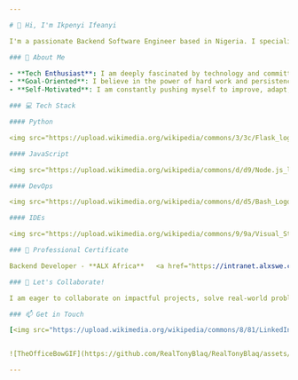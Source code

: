 ```yaml
---

# 👋 Hi, I'm Ikpenyi Ifeanyi

I'm a passionate Backend Software Engineer based in Nigeria. I specialize in breaking down complex problems into manageable pieces and crafting solutions through efficient and clean code. I thrive on challenges and view them as opportunities to grow, improve my skills, and innovate.

### 👀 About Me

- **Tech Enthusiast**: I am deeply fascinated by technology and committed to continuously learning and evolving in the ever-changing tech landscape.
- **Goal-Oriented**: I believe in the power of hard work and persistence. My goal is to explore the world of technology by working my way up, one step at a time.
- **Self-Motivated**: I am constantly pushing myself to improve, adapt, and expand my knowledge in software engineering and beyond.

### 💻 Tech Stack

#### Python

<img src="https://upload.wikimedia.org/wikipedia/commons/3/3c/Flask_logo.svg" target="_blank" alt="Flask" width="70"/> <img src="https://upload.wikimedia.org/wikipedia/commons/7/75/Django_logo.svg" alt="Django" width="70" style="color: #ddd;"/>

#### JavaScript

<img src="https://upload.wikimedia.org/wikipedia/commons/d/d9/Node.js_logo.svg" target="_blank" alt="NodeJS" width="70"/>

#### DevOps

<img src="https://upload.wikimedia.org/wikipedia/commons/d/d5/Bash_Logo_Black_and_White.svg" alt="Bash" width="70"/>  <img src="https://upload.wikimedia.org/wikipedia/commons/c/c0/Puppet_logo.jpg" alt="Puppet" width="70"/>

#### IDEs

<img src="https://upload.wikimedia.org/wikipedia/commons/9/9a/Visual_Studio_Code_1.35_icon.svg" alt="VSCode" width="70"/>    <img src="https://upload.wikimedia.org/wikipedia/commons/1/1d/PyCharm_Icon.svg" alt="PyCharm" width="70"/>  <img src="https://upload.wikimedia.org/wikipedia/commons/9/9f/Vimlogo.svg" alt="PyCharm" width="70"/>

### 🌱 Professional Certificate

Backend Developer - **ALX Africa**   <a href="https://intranet.alxswe.com/certificates/rYRSEcXT6H" target="_blank" style="text-decoration: none; background-color: #007bff;">View</a>

### 💞 Let's Collaborate!

I am eager to collaborate on impactful projects, solve real-world problems, and contribute to open-source communities. If you have an opportunity or project that aligns with my skills and interests, feel free to reach out!

### 📫 Get in Touch

[<img src="https://upload.wikimedia.org/wikipedia/commons/8/81/LinkedIn_icon.svg" alt="LinkedIn" width="30"/>](https://www.linkedin.com/in/ifeanyiikpenyi/) [<img src="https://upload.wikimedia.org/wikipedia/commons/c/ce/X_logo_2023.svg" alt="X" width="30"/>](https://twitter.com/AIIkpenyi)


![TheOfficeBowGIF](https://github.com/RealTonyBlaq/RealTonyBlaq/assets/132378140/1d5c1d30-b8ec-43d5-9036-680bc300df88)

---
```

